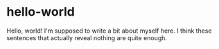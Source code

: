 # hello-world
Hello, world! I'm supposed to write a bit about myself here. I think these sentences that actually reveal nothing are quite enough.

